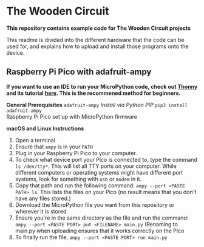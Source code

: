 # The Wooden Circuit
**This repository contains example code for The Wooden Circuit projects**

This readme is divided into the different hardware that the code can be used for, and explains how to upload and install those programs onto the device.

## Raspberry Pi Pico with adafruit-ampy

**If you want to use an IDE to run your MicroPython code, check out [Thonny](https://thonny.org) and its tutorial [here](https://learn.adafruit.com/circuitpython-libraries-on-micropython-using-the-raspberry-pi-pico/micropython-installation). This is the recommened method for beginners.**

**General Prerequisites**
`adafruit-ampy` *Install via Python PIP* `pip3 install adafruit-ampy`   
Raspberry Pi Pico set up with MicroPython firmware

**macOS and Linux Instructions**
1. Open a terminal
2. Ensure that `ampy` is in your `PATH`  
3. Plug in your Raspberry Pi Pico to your computer. 
4. To check what device port your Pico is connected to, type the command `ls /dev/tty*`. This will list all TTY ports on your computer. While different computers or operating systems might have different port systems, look for something with `usb` or `modem` in it.
5. Copy that path and run the following command: `ampy --port <PASTE PATH> ls`. This lists the files on your Pico (no result means that you don't have any files stored.)
6. Download the MicroPython file you want from this repository or wherever it is stored
8. Ensure you're in the same directory as the file and run the command: `ampy --port <PASTE PORT> put <FILENAME> main.py` (Renaming to main.py when uploading ensures that it works correctly on the Pico
9. To finally run the file, `ampy --port <PASTE PORT> run main.py`
